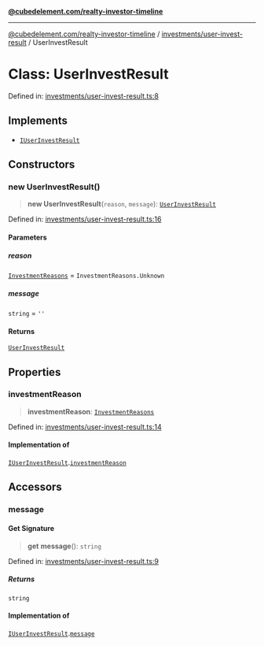 [**@cubedelement.com/realty-investor-timeline**](../../../index.md)

---

[@cubedelement.com/realty-investor-timeline](../../../modules.md) / [investments/user-invest-result](../index.md) / UserInvestResult

# Class: UserInvestResult

Defined in: [investments/user-invest-result.ts:8](https://github.com/kvernon/realty-investor-timeline/blob/d14161e46dc540b751017ae4b2cfca53cbab658c/src/investments/user-invest-result.ts#L8)

## Implements

- [`IUserInvestResult`](../interfaces/IUserInvestResult.md)

## Constructors

### new UserInvestResult()

> **new UserInvestResult**(`reason`, `message`): [`UserInvestResult`](UserInvestResult.md)

Defined in: [investments/user-invest-result.ts:16](https://github.com/kvernon/realty-investor-timeline/blob/d14161e46dc540b751017ae4b2cfca53cbab658c/src/investments/user-invest-result.ts#L16)

#### Parameters

##### reason

[`InvestmentReasons`](../../investment-reasons/enumerations/InvestmentReasons.md) = `InvestmentReasons.Unknown`

##### message

`string` = `''`

#### Returns

[`UserInvestResult`](UserInvestResult.md)

## Properties

### investmentReason

> **investmentReason**: [`InvestmentReasons`](../../investment-reasons/enumerations/InvestmentReasons.md)

Defined in: [investments/user-invest-result.ts:14](https://github.com/kvernon/realty-investor-timeline/blob/d14161e46dc540b751017ae4b2cfca53cbab658c/src/investments/user-invest-result.ts#L14)

#### Implementation of

[`IUserInvestResult`](../interfaces/IUserInvestResult.md).[`investmentReason`](../interfaces/IUserInvestResult.md#investmentreason)

## Accessors

### message

#### Get Signature

> **get** **message**(): `string`

Defined in: [investments/user-invest-result.ts:9](https://github.com/kvernon/realty-investor-timeline/blob/d14161e46dc540b751017ae4b2cfca53cbab658c/src/investments/user-invest-result.ts#L9)

##### Returns

`string`

#### Implementation of

[`IUserInvestResult`](../interfaces/IUserInvestResult.md).[`message`](../interfaces/IUserInvestResult.md#message)
